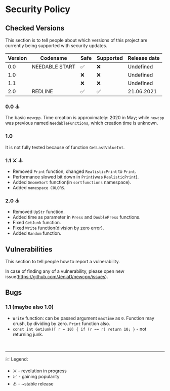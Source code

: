# Security Policy
## Checked Versions

This section is to tell people about which versions of this project are
currently being supported with security updates.

| Version | Codename           | Safe             | Supported         | Release date |
| ------- | --------           | -----            | ------------      | ------------ |
| 0.0     | NEEDABLE START     |:white_check_mark:| :x:               | Undefined    |
| 1.0     |                    |:x:               | :x:               | Undefined    |
| 1.1     |                    |:x:               | :x:               | Undefined    |
| 2.0     | REDLINE            |:white_check_mark:| :white_check_mark:| 21.06.2021   |

### 0.0 :anchor:
The basic `newcpp`. Time creation is approximately: 2020 in May; while `newcpp` was previous named `NeedableFunctions`, which creation time is unknown.
### 1.0
It is not fully tested because of function `GetLastValueInt`.
### 1.1 ⚔️ ⚓
- Removed `Print` function, changed `RealisticPrint` to `Print`.
- Performance slowed bit down in `Print`(was `RealisticPrint`).
- Added `GnomeSort` function(in `sortfunctions` namespace).
- Added `namespace COLORS`.
### 2.0 ⚓
- Removed `UpStr` function.
- Added time as parameter in `Press` and `DoublePress` functions.
- Fixed `GetJunk` function.
- Fixed `Write` function(division by zero error).
- Added `Random` function.

## Vulnerabilities

This section to tell people how to report a vulnerability.

In case of finding any of a vulnerability, please open new issue(https://github.com/JeniaD/newcpp/issues).

## Bugs

### 1.1 (maybe also 1.0)
- `Write` function: can be passed argument `maxTime` as `0`. Function may crush, by dividing by zero. `Print` function also.
- `const int GetJunk(T r = 10) { if (r == r) return 10; }` - not returning junk.

<br><hr>
:chart: Legend:
- :crossed_swords: - revolution in progress
- :chart_with_upwards_trend: - gaining popularity
- :anchor: - ~stable release

